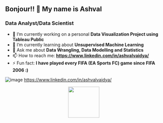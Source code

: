 ## Bonjour!! 👋 My name is Ashval 

### Data Analyst/Data Scientist


- 🔭 I’m currently working on a personal **Data Visualization Project using Tableau Public**
- 🌱 I’m currently learning about **Unsupervised Machine Learning**
- 💬 Ask me about **Data Wrangling, Data Modelling and Statistics**
- 📫 How to reach me: **https://www.linkedin.com/in/ashvalvaidya/**
- ⚡ Fun fact: **I have played every FIFA (EA Sports FC) game since FIFA 2006 :)**



![image](https://github.com/vaidya-ashval/vaidya-ashval/assets/119542733/c3c536d5-29fb-4010-93cb-37a19aef3e56)
https://www.linkedin.com/in/ashvalvaidya/

<div id="header" align="center">
  <img src="https://media.giphy.com/media/M9gbBd9nbDrOTu1Mqx/giphy.gif" width="100"/>
</div>

<!--
**vaidya-ashval/vaidya-ashval** is a ✨ _special_ ✨ repository because its `README.md` (this file) appears on your GitHub profile.

Here are some ideas to get you started:


-->
